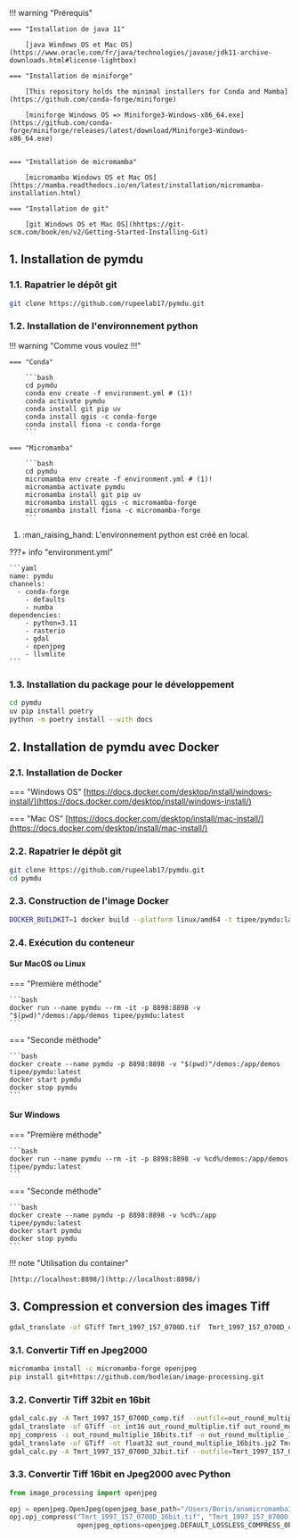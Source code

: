 !!! warning "Prérequis"

    === "Installation de java 11"
    
        [java Windows OS et Mac OS](https://www.oracle.com/fr/java/technologies/javase/jdk11-archive-downloads.html#license-lightbox)
    
    === "Installation de miniforge"

        [This repository holds the minimal installers for Conda and Mamba](https://github.com/conda-forge/miniforge)

        [miniforge Windows OS => Miniforge3-Windows-x86_64.exe](https://github.com/conda-forge/miniforge/releases/latest/download/Miniforge3-Windows-x86_64.exe)
    

    === "Installation de micromamba"
    
        [micromamba Windows OS et Mac OS](https://mamba.readthedocs.io/en/latest/installation/micromamba-installation.html)
    
    === "Installation de git"
    
        [git Windows OS et Mac OS](hhttps://git-scm.com/book/en/v2/Getting-Started-Installing-Git)

## 1. Installation de pymdu

### 1.1. Rapatrier le dépôt git

```bash
git clone https://github.com/rupeelab17/pymdu.git
```

### 1.2. Installation de l'environnement python

!!! warning "Comme vous voulez !!!"

    === "Conda"
    
        ```bash
        cd pymdu
        conda env create -f environment.yml # (1)!
        conda activate pymdu
        conda install git pip uv
        conda install qgis -c conda-forge
        conda install fiona -c conda-forge
        ```    

    === "Micromamba"
    
        ```bash
        cd pymdu
        micromamba env create -f environment.yml # (1)!
        micromamba activate pymdu
        micromamba install git pip uv
        micromamba install qgis -c micromamba-forge
        micromamba install fiona -c micromamba-forge
        ```


1.  :man_raising_hand: L'environnement python est créé en local.


???+ info "environment.yml"

    ```yaml 
    name: pymdu
    channels:
      - conda-forge
        - defaults
        - numba
    dependencies:
        - python=3.11
        - rasterio
        - gdal
        - openjpeg
        - llvmlite
    ```

### 1.3. Installation du package pour le développement

```bash
cd pymdu
uv pip install poetry
python -m poetry install --with docs
```

## 2. Installation de pymdu avec Docker

### 2.1. Installation de Docker
=== "Windows OS"
    [https://docs.docker.com/desktop/install/windows-install/](https://docs.docker.com/desktop/install/windows-install/)

=== "Mac OS"
    [https://docs.docker.com/desktop/install/mac-install/](https://docs.docker.com/desktop/install/mac-install/)

### 2.2. Rapatrier le dépôt git

```bash
git clone https://github.com/rupeelab17/pymdu.git
cd pymdu
```

### 2.3. Construction de l'image Docker

```bash
DOCKER_BUILDKIT=1 docker build --platform linux/amd64 -t tipee/pymdu:latest .
```

### 2.4. Exécution du conteneur

#### Sur MacOS ou Linux

=== "Première méthode"
    
    ```bash
    docker run --name pymdu --rm -it -p 8898:8898 -v "$(pwd)"/demos:/app/demos tipee/pymdu:latest
    ```

=== "Seconde méthode"
    
    ```bash
    docker create --name pymdu -p 8898:8898 -v "$(pwd)"/demos:/app/demos tipee/pymdu:latest
    docker start pymdu
    docker stop pymdu
    ```

#### Sur Windows

=== "Première méthode"

    ```bash
    docker run --name pymdu --rm -it -p 8898:8898 -v %cd%/demos:/app/demos tipee/pymdu:latest
    ```

=== "Seconde méthode"

    ```bash
    docker create --name pymdu -p 8898:8898 -v %cd%:/app tipee/pymdu:latest
    docker start pymdu
    docker stop pymdu
    ```

!!! note "Utilisation du container"

    [http://localhost:8898/](http://localhost:8898/)

## 3. Compression et conversion des images Tiff

```bash
gdal_translate -of GTiff Tmrt_1997_157_0700D.tif  Tmrt_1997_157_0700D_comp.tif -co COMPRESS=DEFLATE -co PREDICTOR=2 -co DISCARD_LSB=2

```

### 3.1. Convertir Tiff en Jpeg2000

```bash
micromamba install -c micromamba-forge openjpeg
pip install git+https://github.com/bodleian/image-processing.git
```

### 3.2. Convertir Tiff 32bit en 16bit

```bash
gdal_calc.py -A Tmrt_1997_157_0700D_comp.tif --outfile=out_round_multiplie.tif --calc="round(A,3)*1000" 
gdal_translate -of GTiff -ot int16 out_round_multiplie.tif out_round_multiplie_16bits.tif
opj_compress -i out_round_multiplie_16bits.tif -o out_round_multiplie_16bits.jp2
gdal_translate -of GTiff -ot float32 out_round_multiplie_16bits.jp2 Tmrt_1997_157_0700D_32bit.tif
gdal_calc.py -A Tmrt_1997_157_0700D_32bit.tif --outfile=Tmrt_1997_157_0700D_final.tif --calc="A/1000"
```

### 3.3. Convertir Tiff 16bit en Jpeg2000 avec Python

```python
from image_processing import openjpeg

opj = openjpeg.OpenJpeg(openjpeg_base_path="/Users/Boris/anamicromamba3/envs/pymdu/bin/opj_compress")
opj.opj_compress("Tmrt_1997_157_0700D_16bit.tif", "Tmrt_1997_157_0700D.jp2",
                 openjpeg_options=openjpeg.DEFAULT_LOSSLESS_COMPRESS_OPTIONS)
```

